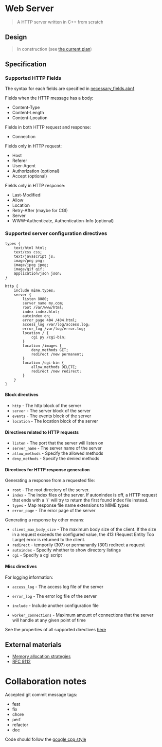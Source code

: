 # Web Server

> A HTTP server written in C++ from scratch

## Design

> In construction (see [the current plan](docs/planning.md))

## Specification

### Supported HTTP Fields

The syntax for each fields are specified in [necessary_fields.abnf](docs/HTTP_fields/necessary_fields.abnf)

Fields when the HTTP message has a body:

- Content-Type
- Content-Length
- Content-Location

Fields in both HTTP request and response:

- Connection

Fields only in HTTP request:

- Host
- Referer
- User-Agent
- Authorization (optional)
- Accept (optional)

Fields only in HTTP response:

- Last-Modified
- Allow
- Location
- Retry-After (maybe for CGI)
- Server
- WWW-Authenticate, Authentication-Info (optional)

### Supported server configuration directives

```nginx
types {
    text/html html;
    text/css css;
    text/javascript js;
    image/png png;
    image/jpeg jpeg;
    image/gif gif;
    application/json json;
}

http {
    include mime.types;
    server {
        listen 8080;
        server_name my.com;
        root /var/www/html;
        index index.html;
        autoindex on;
        error_page 404 /404.html;
        access_log /var/log/access.log;
        error_log /var/log/error.log;
        location / {
            cgi py /cgi-bin;
        }
        location /images {
			deny_methods GET;
            redirect /new permanent;
        }
        location /cgi-bin {
            allow_methods DELETE;
            redirect /new redirect;
        }
    }
}
```

#### Block directives

- `http` - The http block of the server
- `server` - The server block of the server
- `events` - The events block of the server
- `location` - The location block of the server

#### Directives related to HTTP requests

- `listen` - The port that the server will listen on
- `server_name` - The server name of the server
- `allow_methods` - Specify the allowed methods
- `deny_methods` - Specify the denied methods

#### Directives for HTTP response generation

Generating a response from a requested file:

- `root` - The root directory of the server.
- `index` - The index files of the server. If autonindex is off, a HTTP request that ends with a '/' will try to return the first found index file instead.
- `types` - Map response file name extensions to MIME types
- `error_page` - The error page of the server

Generating a response by other means:

- `client_max_body_size` - The maximum body size of the client. If the size in a request exceeds the configured value, the 413 (Request Entity Too Large) error is returned to the client.
- `redirect` - temporily (307) or permanantly (301) redirect a request
- `autoindex` - Specify whether to show directory listings
- `cgi` - Specify a cgi script

#### Misc directives

For logging information:

- `access_log` - The access log file of the server
- `error_log` - The error log file of the server

- `include` - Include another configuration file
- `worker_connections` - Maximum amount of connections that the server will handle at any given point of time 

See the properties of all supported directives [here](docs/planning.md#configuration-file)

## External materials

- [Memory allocation strategies](https://www.gingerbill.org/series/memory-allocation-strategies/)
- [RFC 9112](https://datatracker.ietf.org/doc/html/rfc9112)

# Collaboration notes

Accepted git commit message tags:

- feat
- fix
- chore
- perf
- refactor
- doc

Code should follow the [google cpp style](https://anthonytsang.notion.site/Google-C-code-guidelines-ce6a361b17a5415bb41ab264f1866e75?pvs=4)